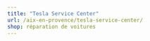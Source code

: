 ```yaml
---
title: "Tesla Service Center"
url: /aix-en-provence/tesla-service-center/
shop: réparation de voitures
---
```

